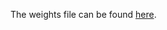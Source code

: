 The weights file can be found [here](https://drive.google.com/file/d/1P0qKWbWVb3wsW-zEE2IGKeIBMjLudQ9X/view?usp=sharing).
